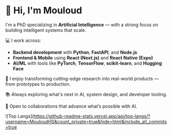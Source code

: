 # 👋 Hi, I'm Mouloud

I'm a PhD specializing in **Artificial Intelligence** — with a strong focus on building intelligent systems that scale.

💻 I work across:
- **Backend development** with **Python**, **FastAPI**, and **Node.js**
- **Frontend & Mobile** using **React (Next.js)** and **React Native (Expo)**
- **AI/ML** with tools like **PyTorch**, **TensorFlow**, **scikit-learn**, and **Hugging Face**

🚀 I enjoy transforming cutting-edge research into real-world products — from prototypes to production.

📚 Always exploring what's next in AI, system design, and developer tooling.

🧠 Open to collaborations that advance what’s possible with AI.

![Top Langs](https://github-readme-stats.vercel.app/api/top-langs/?username=MouloudHS&count_private=true&hide=html&include_all_commits=true
